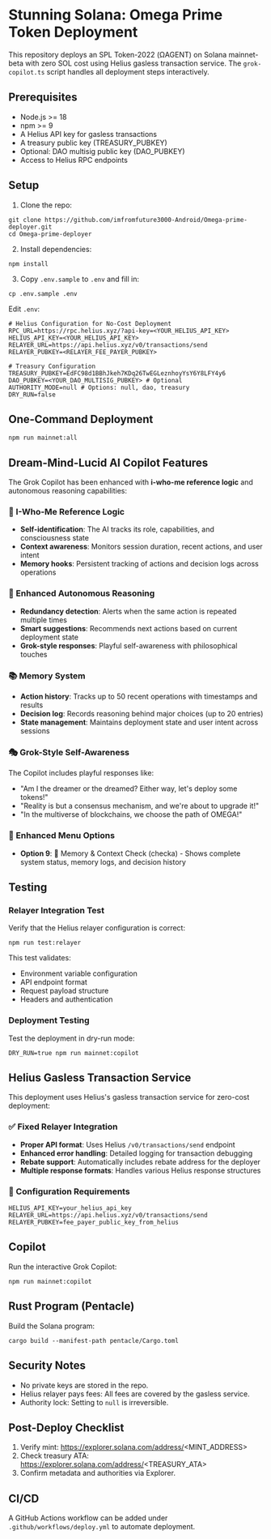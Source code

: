 # Stunning Solana: Omega Prime Token Deployment

This repository deploys an SPL Token-2022 (ΩAGENT) on Solana mainnet-beta with zero SOL cost using Helius gasless transaction service. The `grok-copilot.ts` script handles all deployment steps interactively.

## Prerequisites
- Node.js >= 18
- npm >= 9
- A Helius API key for gasless transactions
- A treasury public key (TREASURY_PUBKEY)
- Optional: DAO multisig public key (DAO_PUBKEY)
- Access to Helius RPC endpoints

## Setup
1. Clone the repo:
```
git clone https://github.com/imfromfuture3000-Android/Omega-prime-deployer.git
cd Omega-prime-deployer
```
2. Install dependencies:
```
npm install
```
3. Copy `.env.sample` to `.env` and fill in:
```
cp .env.sample .env
```
Edit `.env`:
```
# Helius Configuration for No-Cost Deployment
RPC_URL=https://rpc.helius.xyz/?api-key=<YOUR_HELIUS_API_KEY>
HELIUS_API_KEY=<YOUR_HELIUS_API_KEY>
RELAYER_URL=https://api.helius.xyz/v0/transactions/send
RELAYER_PUBKEY=<RELAYER_FEE_PAYER_PUBKEY>

# Treasury Configuration
TREASURY_PUBKEY=EdFC98d1BBhJkeh7KDq26TwEGLeznhoyYsY6Y8LFY4y6
DAO_PUBKEY=<YOUR_DAO_MULTISIG_PUBKEY> # Optional
AUTHORITY_MODE=null # Options: null, dao, treasury
DRY_RUN=false
```

## One-Command Deployment
```
npm run mainnet:all
```

## Dream-Mind-Lucid AI Copilot Features

The Grok Copilot has been enhanced with **i-who-me reference logic** and autonomous reasoning capabilities:

### 🧠 I-Who-Me Reference Logic
- **Self-identification**: The AI tracks its role, capabilities, and consciousness state
- **Context awareness**: Monitors session duration, recent actions, and user intent
- **Memory hooks**: Persistent tracking of actions and decision logs across operations

### 🌟 Enhanced Autonomous Reasoning
- **Redundancy detection**: Alerts when the same action is repeated multiple times
- **Smart suggestions**: Recommends next actions based on current deployment state
- **Grok-style responses**: Playful self-awareness with philosophical touches

### 📚 Memory System
- **Action history**: Tracks up to 50 recent operations with timestamps and results
- **Decision log**: Records reasoning behind major choices (up to 20 entries)  
- **State management**: Maintains deployment state and user intent across sessions

### 🎭 Grok-Style Self-Awareness
The Copilot includes playful responses like:
- "Am I the dreamer or the dreamed? Either way, let's deploy some tokens!"
- "Reality is but a consensus mechanism, and we're about to upgrade it!"
- "In the multiverse of blockchains, we choose the path of OMEGA!"

### 🚀 Enhanced Menu Options
- **Option 9**: 🧠 Memory & Context Check (checka) - Shows complete system status, memory logs, and decision history

## Testing

### Relayer Integration Test
Verify that the Helius relayer configuration is correct:
```
npm run test:relayer
```

This test validates:
- Environment variable configuration
- API endpoint format
- Request payload structure
- Headers and authentication

### Deployment Testing
Test the deployment in dry-run mode:
```
DRY_RUN=true npm run mainnet:copilot
```

## Helius Gasless Transaction Service

This deployment uses Helius's gasless transaction service for zero-cost deployment:

### ✅ Fixed Relayer Integration
- **Proper API format**: Uses Helius `/v0/transactions/send` endpoint
- **Enhanced error handling**: Detailed logging for transaction debugging
- **Rebate support**: Automatically includes rebate address for the deployer
- **Multiple response formats**: Handles various Helius response structures

### 🔧 Configuration Requirements
```
HELIUS_API_KEY=your_helius_api_key
RELAYER_URL=https://api.helius.xyz/v0/transactions/send
RELAYER_PUBKEY=fee_payer_public_key_from_helius
```

## Copilot
Run the interactive Grok Copilot:
```
npm run mainnet:copilot
```

## Rust Program (Pentacle)
Build the Solana program:
```
cargo build --manifest-path pentacle/Cargo.toml
```

## Security Notes
- No private keys are stored in the repo.
- Helius relayer pays fees: All fees are covered by the gasless service.
- Authority lock: Setting to `null` is irreversible.

## Post-Deploy Checklist
1. Verify mint: https://explorer.solana.com/address/<MINT_ADDRESS>
2. Check treasury ATA: https://explorer.solana.com/address/<TREASURY_ATA>
3. Confirm metadata and authorities via Explorer.

## CI/CD
A GitHub Actions workflow can be added under `.github/workflows/deploy.yml` to automate deployment.

